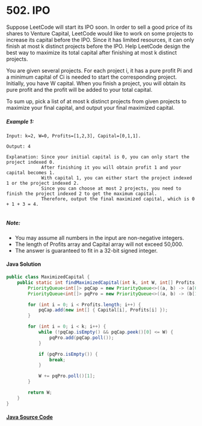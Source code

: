 # 502. IPO

Suppose LeetCode will start its IPO soon. In order to sell a good price of its shares to Venture Capital, LeetCode would like to work on some projects to increase its capital before the IPO. Since it has limited resources, it can only finish at most k distinct projects before the IPO. Help LeetCode design the best way to maximize its total capital after finishing at most k distinct projects.

You are given several projects. For each project i, it has a pure profit Pi and a minimum capital of Ci is needed to start the corresponding project. Initially, you have W capital. When you finish a project, you will obtain its pure profit and the profit will be added to your total capital.

To sum up, pick a list of at most k distinct projects from given projects to maximize your final capital, and output your final maximized capital.

##### Example 1:
```
Input: k=2, W=0, Profits=[1,2,3], Capital=[0,1,1].

Output: 4

Explanation: Since your initial capital is 0, you can only start the project indexed 0.
             After finishing it you will obtain profit 1 and your capital becomes 1.
             With capital 1, you can either start the project indexed 1 or the project indexed 2.
             Since you can choose at most 2 projects, you need to finish the project indexed 2 to get the maximum capital.
             Therefore, output the final maximized capital, which is 0 + 1 + 3 = 4.
             
```             
##### Note:
- You may assume all numbers in the input are non-negative integers.
- The length of Profits array and Capital array will not exceed 50,000.
- The answer is guaranteed to fit in a 32-bit signed integer.

#### Java Solution
```java
public class MaximizedCapital {
    public static int findMaximizedCapital(int k, int W, int[] Profits, int[] Capital) {
        PriorityQueue<int[]> pqCap = new PriorityQueue<>((a, b) -> (a[0] - b[0]));
        PriorityQueue<int[]> pqPro = new PriorityQueue<>((a, b) -> (b[1] - a[1]));

        for (int i = 0; i < Profits.length; i++) {
            pqCap.add(new int[] { Capital[i], Profits[i] });
        }

        for (int i = 0; i < k; i++) {
            while (!pqCap.isEmpty() && pqCap.peek()[0] <= W) {
                pqPro.add(pqCap.poll());
            }

            if (pqPro.isEmpty()) {
                break;
            }

            W += pqPro.poll()[1];
        }

        return W;
    }
}
```

#### [Java Source Code](../../../src/main/java/com/algorithm/twoheaps/MaximizedCapital.java)